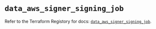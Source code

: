# `data_aws_signer_signing_job`

Refer to the Terraform Registory for docs: [`data_aws_signer_signing_job`](https://registry.terraform.io/providers/hashicorp/aws/5.6.2/docs/data-sources/signer_signing_job).
